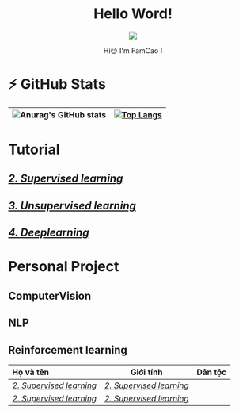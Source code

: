 
<div align="center" >
    <h1>  Hello Word! </h1>
</div>


<p align="center">
    <img src="https://media2.giphy.com/media/gjrYDwbjnK8x36xZIO/giphy.gif?cid=ecf05e473h2ld3jqhwcjj2e6gj2k8ovy1t9qr7ub6rq8uegk&rid=giphy.gif&ct=s">
</p>

<div align="center">
Hí😉 
I'm FamCao ! <br>
</div>

# ⚡ GitHub Stats
![Anurag's GitHub stats](https://github-readme-stats.vercel.app/api?username=pham-cao&show_icons=true&theme=radical)|[![Top Langs](https://github-readme-stats.vercel.app/api/top-langs/?username=pham-cao&langs_count=3&theme=radical)](https://github.com/anuraghazra/github-readme-stats)
|:------------:|:-------------:|


# Tutorial
## 
## [*2. Supervised learning*](https://github.com/pham-cao/Tutorial/tree/main/Supervised%20learning)
## [*3. Unsupervised learning*](https://github.com/pham-cao/Tutorial/tree/main/Supervised%20learning)
## [*4. Deeplearning*](https://github.com/pham-cao/Tutorial/tree/main/Deeplearning)



# Personal Project
## ComputerVision
## NLP
## Reinforcement learning

|Họ và tên | Giới tính|Dân tộc|
|:---|:----------------:|----:|
| [*2. Supervised learning*](https://github.com/pham-cao/Tutorial/tree/main/Supervised%20learning) |  [*2. Supervised learning*](https://github.com/pham-cao/Tutorial/tree/main/Supervised%20learning)|
| [*2. Supervised learning*](https://github.com/pham-cao/Tutorial/tree/main/Supervised%20learning)| [*2. Supervised learning*](https://github.com/pham-cao/Tutorial/tree/main/Supervised%20learning)|



